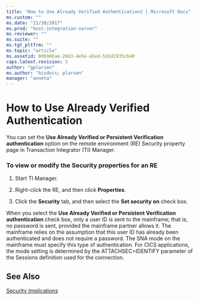 ```yaml
---
title: "How to Use Already Verified Authentication2 | Microsoft Docs"
ms.custom: ""
ms.date: "11/30/2017"
ms.prod: "host-integration-server"
ms.reviewer: ""
ms.suite: ""
ms.tgt_pltfrm: ""
ms.topic: "article"
ms.assetid: 0db986ae-2663-4e5e-a5ed-5d1d2935cb40
caps.latest.revision: 3
author: "gplarsen"
ms.author: "hisdocs; plarsen"
manager: "anneta"
---
```

# How to Use Already Verified Authentication
You can set the **Use Already Verified or Persistent Verification authentication** option on the remote environment (RE) Security property page in Transaction Integrator (TI) Manager.  
  
### To view or modify the Security properties for an RE  
  
1.  Start TI Manager.  
  
2.  Right-click the RE, and then click **Properties**.  
  
3.  Click the **Security** tab, and then select the **Set security on** check box.  
  
 When you select the **Use Already Verified or Persistent Verification authentication** check box, only a user ID is sent to the mainframe; that is, no password is sent, provided the mainframe partner allows it. The mainframe relies on the assumption that this user ID has already been authenticated and does not require a password. The SNA mode on the mainframe must specify this type of authentication. For CICS applications, the mode setting is determined by the ATTACHSEC=IDENTIFY parameter of the Sessions definition used for the connection.  
  
## See Also  
 [Security Implications](../core/security-implications1.md)